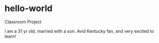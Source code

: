 # hello-world
Classroom Project

I am a 31 yr old, married with a son. Avid Kentucky fan, and very excited to learn!

